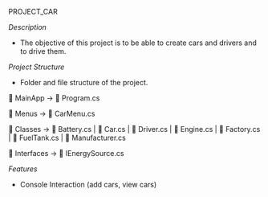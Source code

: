 PROJECT_CAR

*Description*

- The objective of this project is to be able to create cars and drivers and to drive them.

*Project Structure*

- Folder and file structure of the project.

📁 MainApp
 -> 📄 Program.cs

📁 Menus
 -> 📄 CarMenu.cs

📁 Classes
 -> 📄 Battery.cs
 | 📄 Car.cs
 | 📄 Driver.cs
 | 📄 Engine.cs
 | 📄 Factory.cs
 | 📄 FuelTank.cs
 | 📄 Manufacturer.cs
 
📁 Interfaces
 -> 📄 IEnergySource.cs

*Features*
- Console Interaction (add cars, view cars)

